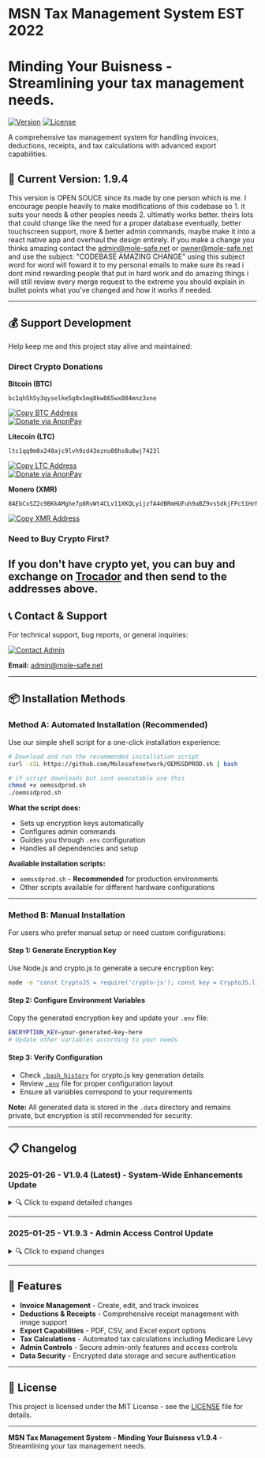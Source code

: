 # MSN Tax Management System EST 2022
# Minding Your Buisness - Streamlining your tax management needs.

[![Version](https://img.shields.io/badge/version-1.9.4-blue.svg)](https://github.com/Molesafenetwork/msnpos2)
[![License](https://img.shields.io/badge/license-MIT-green.svg)](LICENSE.mit)

A comprehensive tax management system for handling invoices, deductions, receipts, and tax calculations with advanced export capabilities.

## 🚀 Current Version: 1.9.4

This version is OPEN SOUCE since its made by one person which is me. I encourage people heavily to make modifications of this codebase so 1. it suits your needs & other peoples needs 2. ultimatly works better. theirs lots that could change like the need for a proper database eventually, better touchscreen support, more & better admin commands, maybe make it into a react native app and overhaul the design entirely. if you make a change you thinks amazing contact the admin@mole-safe.net or owner@mole-safe.net and use the subject: "CODEBASE AMAZING CHANGE" using this subject word for word will foward it to my personal emails to make sure its read i dont mind rewarding people that put in hard work and do amazing things i will still review every merge request to the extreme you should explain in bullet points what you've changed and how it works if needed.

---

## 💰 Support Development

Help keep me and this project stay alive and maintained:

### Direct Crypto Donations

**Bitcoin (BTC)**
```
bc1qh5h5y3qyselke5g0x5mg8kw865wx084mnz3xne
```
[![Copy BTC Address](https://img.shields.io/badge/Copy_BTC_Address-orange.svg?logo=bitcoin)](https://trocador.app/?ticker_to=BTC&network_to=BTC&ref=6GZ3qkFXVy)  
[![Donate via AnonPay](https://img.shields.io/badge/Donate_via_AnonPay-orange?logo=bitcoin)](https://trocador.app/?ticker_to=BTC&network_to=BTC&ref=6GZ3qkFXVy)


**Litecoin (LTC)**
```
ltc1qq9m0x240ajc9lvh9zd43eznu08hs8u8wj7423l
```
[![Copy LTC Address](https://img.shields.io/badge/Copy_LTC_Address-lightgrey.svg?logo=litecoin)](https://trocador.app/?ticker_to=LTC&network_to=LTC&ref=6GZ3qkFXVy)  
[![Donate via AnonPay](https://img.shields.io/badge/Donate_via_AnonPay-lightgrey?logo=litecoin)](https://trocador.app/?ticker_to=LTC&network_to=LTC&ref=6GZ3qkFXVy)

**Monero (XMR)**
```
8AEbCxSZ2c9BKkAMghe7p8RvWt4CLv11XKQLyijzfA4dBRmHUFuh9aBZ9vsSdkjFPcS1HrNGvF8vAMN4KdRKtU8gPRpfwW9
```
[![Copy XMR Address](https://img.shields.io/badge/Copy_XMR_Address-orange.svg?logo=monero)](https://trocador.app/?ticker_to=XMR&network_to=XMR&ref=6GZ3qkFXVy)

### Need to Buy Crypto First?
If you don't have crypto yet, you can buy and exchange on [Trocador](https://trocador.app/?ref=6GZ3qkFXVy) and then send to the addresses above.
---

## 📞 Contact & Support

For technical support, bug reports, or general inquiries:

[![Contact Admin](https://img.shields.io/badge/Contact-Admin-blue.svg?logo=mail.ru)](mailto:admin@mole-safe.net)

**Email:** admin@mole-safe.net

---

## 📦 Installation Methods

### Method A: Automated Installation (Recommended)

Use our simple shell script for a one-click installation experience:

```bash
# Download and run the recommended installation script
curl -sSL https://github.com/Molesafenetwork/OEMSSDPROD.sh | bash
```
```bash
# if script downloads but isnt executable use this
chmod +x oemssdprod.sh
./oemssdprod.sh
```

**What the script does:**
- Sets up encryption keys automatically
- Configures admin commands
- Guides you through `.env` configuration
- Handles all dependencies and setup

**Available installation scripts:**
- `oemssdprod.sh` - **Recommended** for production environments
- Other scripts available for different hardware configurations

---

### Method B: Manual Installation

For users who prefer manual setup or need custom configurations:

#### Step 1: Generate Encryption Key

Use Node.js and crypto.js to generate a secure encryption key:

```bash
node -e "const CryptoJS = require('crypto-js'); const key = CryptoJS.lib.WordArray.random(32); console.log(key.toString());"
```

#### Step 2: Configure Environment Variables

Copy the generated encryption key and update your `.env` file:

```bash
ENCRYPTION_KEY=your-generated-key-here
# Update other variables according to your needs
```

#### Step 3: Verify Configuration

- Check [`.bash_history`](/.bash_history) for crypto.js key generation details
- Review [`.env`](/.env) file for proper configuration layout
- Ensure all variables correspond to your requirements

**Note:** All generated data is stored in the `.data` directory and remains private, but encryption is still recommended for security.

---

## 📋 Changelog

### 2025-01-26 - V1.9.4 (Latest) - System-Wide Enhancements Update

<details>
<summary>🔍 Click to expand detailed changes</summary>

**TL;DR**: Major improvements to deductions handling, export functionality, and data management, along with bug fixes and performance optimizations.

#### 🎯 Detailed Changes

**Deductions & Receipts Management**
- Improved deductions handling with better validation
  - Auto removes duplicate and $0 value deductions
  - Enhanced filtering for invalid entries
  - Better source tracking for receipts vs manual deductions
- Added comprehensive export functionality
  - New PDF export for deductions and receipts
  - CSV and Excel export options added
  - Customizable date range filtering for exports
- Streamlined receipt management
  - All receipts now stored in `deductions.json`
  - Improved image handling and preview
  - Better categorization and filtering

**Performance & Stability**
- Fixed infinite recursion issue in deductions handling
- Optimized data retrieval and storage
- Added compression support for better response times
- Improved error handling across all operations

**UI/UX Improvements**
- Enhanced deductions page interface
  - Better visibility of valid entries
  - Improved sorting and filtering
  - Clearer display of receipt attachments
- Added export options to relevant pages
- Improved feedback for user actions
- Better error messaging and validation feedback

**Technical Improvements**
- Centralized data storage in `deductions.json`
- Enhanced validation for all data entries
- Improved file handling and storage efficiency
- Better memory management and performance

**Bug Fixes**
- Fixed issues with deductions not appearing in receipts view
- Resolved duplicate entries in exports
- Fixed Medicare Levy calculation issues
- Improved handling of invalid data entries

#### ⚠️ Known Issues
- Medicare Levy calculations may need further refinement
- Some POS terminal features may be unstable for admin users (e.g., edit functionality)

#### 🔮 Coming Soon
- Enhanced reporting features
- Improved tax calculation accuracy
- Further POS terminal stability improvements

</details>

---

### 2025-01-25 - V1.9.3 - Admin Access Control Update

<details>
<summary>🔍 Click to expand changes</summary>

**Key Changes:**
- Added admin-only restrictions for receipt and deduction management
- Improved dashboard organization and UI
- Enhanced security features and access controls
- Added server-side validation and better error handling
- Updated documentation and deployment instructions

**Known Issues:**
- None noticed

**Planned Features:**
- Enhanced audit logging
- Granular permissions
- Improved admin reporting

</details>

---

## 🔧 Features

- **Invoice Management** - Create, edit, and track invoices
- **Deductions & Receipts** - Comprehensive receipt management with image support
- **Export Capabilities** - PDF, CSV, and Excel export options
- **Tax Calculations** - Automated tax calculations including Medicare Levy
- **Admin Controls** - Secure admin-only features and access controls
- **Data Security** - Encrypted data storage and secure authentication

---

## 📝 License

This project is licensed under the MIT License - see the [LICENSE](LICENSE.mit) file for details.

---

**MSN Tax Management System - Minding Your Buisness v1.9.4** - Streamlining your tax management needs.
